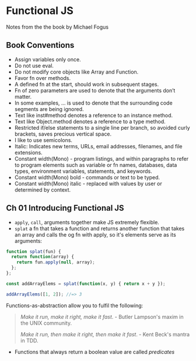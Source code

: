 # Functional JS

Notes from the the book by Michael Fogus

## Book Conventions

- Assign variables only once.
- Do not use eval.
- Do not modify core objects like Array and Function.
- Favor fn over methods.
- A defined fn at the start, should work in subsequent stages.
- Fn of zero parameters are used to denote that the arguments don’t matter.
- In some examples, ... is used to denote that the surrounding code segments are being ignored.
- Text like inst#method denotes a reference to an instance method.
- Text like Object.method denotes a reference to a type method.
- Restricted if/else statements to a single line per branch, so avoided curly brackets, saves precious vertical space.
- I like to use semicolons.
- Italic: Indicates new terms, URLs, email addresses, filenames, and file extensions.
- Constant width(Mono) - program listings, and within paragraphs to refer to program elements such as variable or fn names, databases, data types, environment variables, statements, and keywords.
- Constant width(Mono) bold - commands or text to be typed.
- Constant width(Mono) italic - replaced with values by user or determined by context.

## Ch 01 Introducing Functional JS

- `apply`, `call`, arguments together make JS extremely flexible.
- `splat` a fn that takes a function and returns another function that takes an array and calls the og fn with apply, so it's elements serve as its arguments:

```js
function splat(fun) {
  return function(array) {
    return fun.apply(null, array);
  };
};

const addArrayElems = splat(function(x, y) { return x + y });

addArrayElems([1, 2]); //=> 3
```
Functions-as-abstraction allow you to fulfil the following:
> _Make it run, make it right, make it fast_. - Butler Lampson's maxim in the UNIX community.
> 
> _Make it run, then make it right, then make it fast_. - Kent Beck's mantra in TDD.

- Functions that always return a boolean value are called _predicates_




